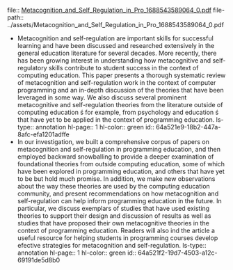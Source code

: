 file:: [Metacognition_and_Self_Regulation_in_Pro_1688543589064_0.pdf](../assets/Metacognition_and_Self_Regulation_in_Pro_1688543589064_0.pdf)
file-path:: ../assets/Metacognition_and_Self_Regulation_in_Pro_1688543589064_0.pdf

- Metacognition and self-regulation are important skills for successful learning and have been discussed and researched extensively in the general education literature for several decades. More recently, there has been growing interest in understanding how metacognitive and self-regulatory skills contribute to student success in the context of computing education. This paper presents a thorough systematic review of metacognition and self-regulation work in the context of computer programming and an in-depth discussion of the theories that have been leveraged in some way. We also discuss several prominent metacognitive and self-regulation theories from the literature outside of computing education ś for example, from psychology and education ś that have yet to be applied in the context of programming education.
  ls-type:: annotation
  hl-page:: 1
  hl-color:: green
  id:: 64a521e9-18b2-447a-8afc-efa1201adffe
- In our investigation, we built a comprehensive corpus of papers on metacognition and self-regulation in programming education, and then employed backward snowballing to provide a deeper examination of foundational theories from outside computing education, some of which have been explored in programming education, and others that have yet to be but hold much promise. In addition, we make new observations about the way these theories are used by the computing education community, and present recommendations on how metacognition and self-regulation can help inform programming education in the future. In particular, we discuss exemplars of studies that have used existing theories to support their design and discussion of results as well as studies that have proposed their own metacognitive theories in the context of programming education. Readers will also ind the article a useful resource for helping students in programming courses develop efective strategies for metacognition and self-regulation.
  ls-type:: annotation
  hl-page:: 1
  hl-color:: green
  id:: 64a521f2-19d7-4503-a12c-69191de5d8b0